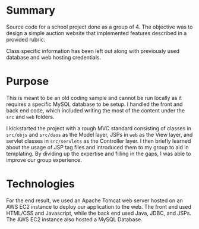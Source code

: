 # Summary
Source code for a school project done as a group of 4. The objective was to design a simple auction website that implemented features described in a provided rubric. 

Class specific information has been left out along with previously used database and web hosting credentials.

# Purpose
This is meant to be an old coding sample and cannot be run locally as it requires a specific MySQL database to be setup. I handled the front and back end code, which included writing the most of the content under the `src` and `web` folders.

I kickstarted the project with a rough MVC standard consisting of classes in `src/objs` and `src/daos` as the Model layer, JSPs in `web` as the View layer, and servlet classes in `src/servlets` as the Controller layer. I then briefly learned about the usage of JSP tag files and introduced them to my group to aid in templating. By dividing up the expertise and filling in the gaps, I was able to improve our group experience.

# Technologies
For the end result, we used an Apache Tomcat web server hosted on an AWS EC2 instance to deploy our application to the web. The front end used HTML/CSS and Javascript, while the back end used Java, JDBC, and JSPs. The AWS EC2 instance also hosted a MySQL Database.

